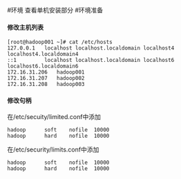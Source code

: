 #环境
查看单机安装部分
#环境准备
#### 修改主机列表
```
[root@hadoop001 ~]# cat /etc/hosts
127.0.0.1   localhost localhost.localdomain localhost4 localhost4.localdomain4
::1         localhost localhost.localdomain localhost6 localhost6.localdomain6
172.16.31.206	hadoop001
172.16.31.207	hadoop002
172.16.31.208	hadoop003
```
#### 修改句柄
在/etc/secuity/limited.conf中添加
```
hadoop		soft	nofile	10000
hadoop		hard	nofile	10000

```
在/etc/security/limits.conf中添加
```
hadoop		soft	nofile	10000
hadoop		hard	nofile	10000
```


